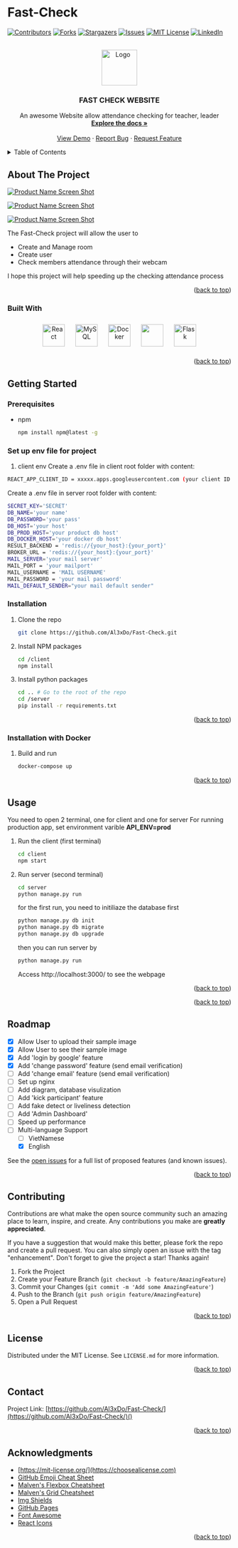 # Fast-Check

<div id="top"></div>
<!--
*** Thanks for checking out the Best-README-Template. If you have a suggestion
*** that would make this better, please fork the repo and create a pull request
*** or simply open an issue with the tag "enhancement".
*** Don't forget to give the project a star!
*** Thanks again! Now go create something AMAZING! :D
-->

<!-- PROJECT SHIELDS -->
<!--
*** I'm using markdown "reference style" links for readability.
*** Reference links are enclosed in brackets [ ] instead of parentheses ( ).
*** See the bottom of this document for the declaration of the reference variables
*** for contributors-url, forks-url, etc. This is an optional, concise syntax you may use.
*** https://www.markdownguide.org/basic-syntax/#reference-style-links
-->

[![Contributors][contributors-shield]][contributors-url]
[![Forks][forks-shield]][forks-url]
[![Stargazers][stars-shield]][stars-url]
[![Issues][issues-shield]][issues-url]
[![MIT License][license-shield]][license-url]
[![LinkedIn][linkedin-shield]][linkedin-url]

<!-- PROJECT LOGO -->
<br />
<div align="center">
  <a href="https://github.com/Al3xDo/Fast-Check">
    <img src="https://github.com/Al3xDo/Fast-Check/blob/main/client/public/icon.jpg" alt="Logo" width="80" height="80">
  </a>

  <h3 align="center">FAST CHECK WEBSITE</h3>

  <p align="center">
    An awesome Website allow attendance checking for teacher, leader
    <br />
    <a href="https://github.com/Al3xDo/Fast-Check/"><strong>Explore the docs »</strong></a>
    <br />
    <br />
    <a href="https://github.com/Al3xDo/Fast-Check">View Demo</a>
    ·
    <a href="https://github.com/Al3xDo/Fast-Check/issues">Report Bug</a>
    ·
    <a href="https://github.com/Al3xDo/Fast-Check/issues">Request Feature</a>
  </p>
</div>

<!-- TABLE OF CONTENTS -->
<details>
  <summary>Table of Contents</summary>
  <ol>
    <li>
      <a href="#about-the-project">About The Project</a>
      <ul>
        <li><a href="#built-with">Built With</a></li>
      </ul>
    </li>
    <li>
      <a href="#getting-started">Getting Started</a>
      <ul>
        <li><a href="#prerequisites">Prerequisites</a></li>
        <li><a href="#installation">Installation</a></li>
      </ul>
    </li>
    <li><a href="#usage">Usage</a></li>
    <li><a href="#roadmap">Roadmap</a></li>
    <li><a href="#contributing">Contributing</a></li>
    <li><a href="#license">License</a></li>
    <li><a href="#contact">Contact</a></li>
    <li><a href="#acknowledgments">Acknowledgments</a></li>
  </ol>
</details>

<!-- ABOUT THE PROJECT -->

## About The Project

[![Product Name Screen Shot][product-screenshot]](https://github.com/Al3xDo/Fast-Check/blob/develop/docs/LogIn.png)

[![Product Name Screen Shot][product-screenshot2]](https://github.com/Al3xDo/Fast-Check/blob/develop/docs/Home.png)

[![Product Name Screen Shot][product-screenshot3]](https://github.com/Al3xDo/Fast-Check/blob/develop/docs/User.png)

The Fast-Check project will allow the user to

- Create and Manage room
- Create user
- Check members attendance through their webcam

I hope this project will help speeding up the checking attendance process

<p align="right">(<a href="#top">back to top</a>)</p>

### Built With

<div align="center">  
<img style="margin: 10px" src="https://profilinator.rishav.dev/skills-assets/react-original-wordmark.svg" alt="React" height="50" />  
<img style="margin: 10px" src="https://profilinator.rishav.dev/skills-assets/mysql-original-wordmark.svg" alt="MySQL" height="50" />  
<img style="margin: 10px" src="https://profilinator.rishav.dev/skills-assets/docker-original-wordmark.svg" alt="Docker" height="50" />  
<img style="margin: 10px" src="https://profilinator.rishav.dev/skills-assets/redis-original-wordmark.svg" alt="" height="50" />  
<img style="margin: 10px" src="https://profilinator.rishav.dev/skills-assets/flask.png" alt="Flask" height="50" />  
</div>

<p align="right">(<a href="#top">back to top</a>)</p>

<!-- GETTING STARTED -->

## Getting Started

### Prerequisites

- npm
  ```sh
  npm install npm@latest -g
  ```

### Set up env file for project

1. client env
   Create a .env file in client root folder with content:

```sh
REACT_APP_CLIENT_ID = xxxxx.apps.googleusercontent.com (your client ID for google login feature)
```

Create a .env file in server root folder with content:

```sh
SECRET_KEY='SECRET'
DB_NAME='your name'
DB_PASSWORD='your pass'
DB_HOST='your host'
DB_PROD_HOST='your product db host'
DB_DOCKER_HOST='your docker db host'
RESULT_BACKEND = 'redis://{your_host}:{your_port}'
BROKER_URL = 'redis://{your_host}:{your_port}'
MAIL_SERVER='your mail server'
MAIL_PORT = 'your mailport'
MAIL_USERNAME = 'MAIL USERNAME'
MAIL_PASSWORD = 'your mail password'
MAIL_DEFAULT_SENDER="your mail default sender"
```

### Installation

1. Clone the repo
   ```sh
   git clone https://github.com/Al3xDo/Fast-Check.git
   ```
2. Install NPM packages
   ```sh
   cd /client
   npm install
   ```
3. Install python packages
   ```sh
   cd .. # Go to the root of the repo
   cd /server
   pip install -r requirements.txt
   ```

<p align="right">(<a href="#top">back to top</a>)</p>

### Installation with Docker

1. Build and run
   ```sh
   docker-compose up
   ```
   <p align="right">(<a href="#top">back to top</a>)</p>

<!-- USAGE EXAMPLES -->

## Usage

You need to open 2 terminal, one for client and one for server
For running production app, set environment varible **API_ENV=prod**

1. Run the client (first terminal)
   ```sh
   cd client
   npm start
   ```
2. Run server (second terminal)
   ```sh
   cd server
   python manage.py run
   ```
   for the first run, you need to initiliaze the database first
   ```sh
   python manage.py db init
   python manage.py db migrate
   python manage.py db upgrade
   ```
   then you can run server by
   ```sh
   python manage.py run
   ```
   Access http://localhost:3000/ to see the webpage
      <p align="right">(<a href="#top">back to top</a>)</p>
   <!-- _For more examples, please refer to the [Documentation](https://example.com)_ -->

<p align="right">(<a href="#top">back to top</a>)</p>

<!-- ROADMAP -->

## Roadmap

- [x] Allow User to upload their sample image
- [x] Allow User to see their sample image
- [x] Add 'login by google' feature
- [x] Add 'change password' feature (send email verification)
- [ ] Add 'change email' feature (send email verification)
- [ ] Set up nginx
- [ ] Add diagram, database visulization
- [ ] Add 'kick participant' feature
- [ ] Add fake detect or liveliness detection
- [ ] Add 'Admin Dashboard'
- [ ] Speed up performance
- [ ] Multi-language Support
  - [ ] VietNamese
  - [x] English

See the [open issues](https://github.com/Al3xDo/Fast-Check/issues) for a full list of proposed features (and known issues).

<p align="right">(<a href="#top">back to top</a>)</p>

<!-- CONTRIBUTING -->

## Contributing

Contributions are what make the open source community such an amazing place to learn, inspire, and create. Any contributions you make are **greatly appreciated**.

If you have a suggestion that would make this better, please fork the repo and create a pull request. You can also simply open an issue with the tag "enhancement".
Don't forget to give the project a star! Thanks again!

1. Fork the Project
2. Create your Feature Branch (`git checkout -b feature/AmazingFeature`)
3. Commit your Changes (`git commit -m 'Add some AmazingFeature'`)
4. Push to the Branch (`git push origin feature/AmazingFeature`)
5. Open a Pull Request

<p align="right">(<a href="#top">back to top</a>)</p>

<!-- LICENSE -->

## License

Distributed under the MIT License. See `LICENSE.md` for more information.

<p align="right">(<a href="#top">back to top</a>)</p>

<!-- CONTACT -->

## Contact

Project Link: [https://github.com/Al3xDo/Fast-Check/](https://github.com/Al3xDo/Fast-Check/)()

<p align="right">(<a href="#top">back to top</a>)</p>

<!-- ACKNOWLEDGMENTS -->

## Acknowledgments

- [https://mit-license.org/](https://choosealicense.com)
- [GitHub Emoji Cheat Sheet](https://www.webpagefx.com/tools/emoji-cheat-sheet)
- [Malven's Flexbox Cheatsheet](https://flexbox.malven.co/)
- [Malven's Grid Cheatsheet](https://grid.malven.co/)
- [Img Shields](https://shields.io)
- [GitHub Pages](https://pages.github.com)
- [Font Awesome](https://fontawesome.com)
- [React Icons](https://react-icons.github.io/react-icons/search)

<p align="right">(<a href="#top">back to top</a>)</p>

<!-- MARKDOWN LINKS & IMAGES -->
<!-- https://www.markdownguide.org/basic-syntax/#reference-style-links -->

[contributors-shield]: https://img.shields.io/github/contributors/Al3xDo/Fast-Check.svg?style=for-the-badge
[contributors-url]: https://github.com/Al3xDo/Fast-Check/graphs/contributors
[forks-shield]: https://img.shields.io/github/forks/Al3xDo/Fast-Check.svg?style=for-the-badge
[forks-url]: https://github.com/Al3xDo/Fast-Check/network/members
[stars-shield]: https://img.shields.io/github/stars/Al3xDo/Fast-Check.svg?style=for-the-badge
[stars-url]: https://github.com/Al3xDo/Fast-Check/stargazers
[issues-shield]: https://img.shields.io/github/issues/Al3xDo/Fast-Check.svg?style=for-the-badge
[issues-url]: https://github.com/Al3xDo/Fast-Check/issues
[license-shield]: https://img.shields.io/github/license/Al3xDo/Fast-Check.svg?style=for-the-badge
[license-url]: https://github.com/Al3xDo/Fast-Check/blob/main/LICENSE.md
[linkedin-shield]: https://img.shields.io/badge/-LinkedIn-black.svg?style=for-the-badge&logo=linkedin&colorB=555
[linkedin-url]: https://www.linkedin.com/in/huy-do-2000/
[product-screenshot]: https://github.com/Al3xDo/Fast-Check/blob/develop/docs/LogIn.png
[product-screenshot2]: https://github.com/Al3xDo/Fast-Check/blob/develop/docs/Home.png
[product-screenshot3]: https://github.com/Al3xDo/Fast-Check/blob/develop/docs/User.png
